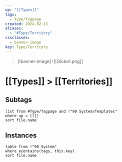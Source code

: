 ```yaml
---
up: "[[Types]]"
tags:
  - Type/Tagpage
created: 2024-02-13
aliases:
  - "#Type/Territory"
cssclasses:
  - banner-image
key: Type/Territory
---
```

> [!banner-image] ![[Globe1.png]]

# [[Types]] > [[Territories]]
## Subtags
```dataview
list from #Type/Tagpage and !"90 System/Templates" 
where up = [[]]
sort file.name
```
## Instances
```dataview
table from !"90 System"
where econtains(tags, this.key)
sort file.name
```

